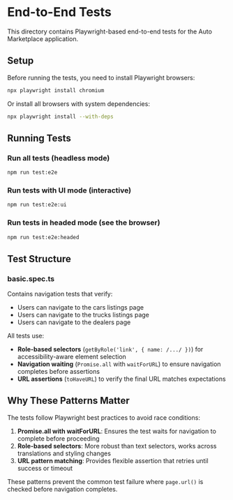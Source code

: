 # End-to-End Tests

This directory contains Playwright-based end-to-end tests for the Auto Marketplace application.

## Setup

Before running the tests, you need to install Playwright browsers:

```bash
npx playwright install chromium
```

Or install all browsers with system dependencies:

```bash
npx playwright install --with-deps
```

## Running Tests

### Run all tests (headless mode)
```bash
npm run test:e2e
```

### Run tests with UI mode (interactive)
```bash
npm run test:e2e:ui
```

### Run tests in headed mode (see the browser)
```bash
npm run test:e2e:headed
```

## Test Structure

### basic.spec.ts

Contains navigation tests that verify:
- Users can navigate to the cars listings page
- Users can navigate to the trucks listings page
- Users can navigate to the dealers page

All tests use:
- **Role-based selectors** (`getByRole('link', { name: /.../ })`) for accessibility-aware element selection
- **Navigation waiting** (`Promise.all` with `waitForURL`) to ensure navigation completes before assertions
- **URL assertions** (`toHaveURL`) to verify the final URL matches expectations

## Why These Patterns Matter

The tests follow Playwright best practices to avoid race conditions:

1. **Promise.all with waitForURL**: Ensures the test waits for navigation to complete before proceeding
2. **Role-based selectors**: More robust than text selectors, works across translations and styling changes
3. **URL pattern matching**: Provides flexible assertion that retries until success or timeout

These patterns prevent the common test failure where `page.url()` is checked before navigation completes.
